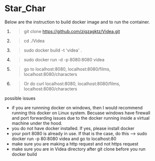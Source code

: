 # Star_Char
Below are the instruction to build docker image and to run the container.

1. > git clone https://github.com/zigzagktz/Videa.git

2. > cd ./Videa

3. > sudo docker build -t 'videa' .

4. > sudo docker run -d -p 8080:8080 videa

5. > go to localhost:8080, localhost:8080/films, localhost:8080/characters 

6. > Or do curl localhost:8080, localhost:8080/films, localhost:8080/characters 

possible issues 
- if you are runnning docker on windows, then I would recommend running this docker on Linux system. Becuase windows have firewall and port forwarding issues due to the docker running inside a virtual machine under the hood. 
- you do not have docker installed. If yes, please install docker
- your port 8080 is already in use. If that is the case, do this --> sudo docker run -p 80:8080 videa and go to localhost:80
- make sure you are making a http request and not https request
- make sure you are in Videa directory after git clone before you run docker build

